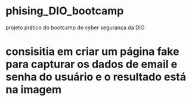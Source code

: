 # phising_DIO_bootcamp
projeto prático do bootcamp de cyber segurança da DIO
# consisitia em criar um página fake para capturar os dados de email e senha do usuário e o resultado está na imagem 


